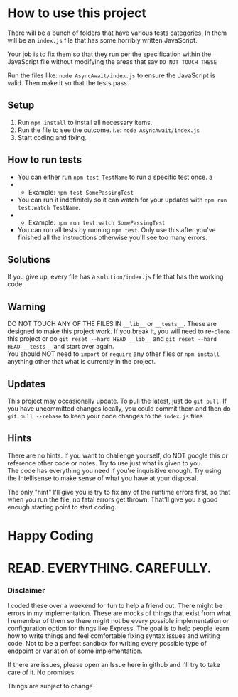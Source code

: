 # How to use this project

There will be a bunch of folders that have various tests categories. In them will be an `index.js` file that has some horribly written JavaScript.  

Your job is to fix them so that they run per the specification  within the JavaScript file without modifying the areas that say `DO NOT TOUCH THESE`  

Run the files like: `node AsyncAwait/index.js` to ensure the JavaScript is valid. Then make it so that the tests pass.  

## Setup
1) Run `npm install` to install all necessary items.  
2) Run the file to see the outcome. i.e: `node AsyncAwait/index.js`  
3) Start coding and fixing.

## How to run tests
- You can either run `npm test TestName` to run a specific test once. a
- - Example: `npm test SomePassingTest`
- You can run it indefinitely so it can watch for your updates with `npm run test:watch TestName`. 
- - Example: `npm run test:watch SomePassingTest`
- You can run all tests by running `npm test`. Only use this after you've finished all the instructions otherwise you'll see too many errors.

## Solutions
If you give up, every file has a `solution/index.js` file that has the working code.

## Warning
DO NOT TOUCH ANY OF THE FILES IN `__lib__` or `__tests__`. These are designed to make this project work. If you break it, you will need to re-`clone` this project or do `git reset --hard HEAD __lib__` and `git reset --hard HEAD __tests__` and start over again.  
You should NOT need to `import` or `require` any other files or `npm install` anything other that what is currently in the project.

## Updates

This project may occasionally update. To pull the latest, just do `git pull`. If you have uncommitted changes locally, you could commit them and then do `git pull --rebase` to keep your code changes to the `index.js` files


## Hints
There are no hints. If you want to challenge yourself, do NOT google this or reference other code or notes. Try to use just what is given to you.   
The code has everything you need if you're inquisitive enough. Try using the Intellisense to make sense of what you have at your disposal.

The only "hint" I'll give you is try to fix any of the runtime errors first, so that when you run the file, no fatal errors get thrown. That'll give you a good enough starting point to start coding.

# Happy Coding
# READ. EVERYTHING. CAREFULLY.

### Disclaimer
I coded these over a weekend for fun to help a friend out. There might be errors in my implementation. These are mocks of things that exist from what I remember of them so there might not be every possible implementation or configuration option for things like Express. The goal is to help people learn how to write things and feel comfortable fixing syntax issues and writing code. Not to be a perfect sandbox for writing every possible type of endpoint or variation of some implementation.   

If there are issues, please open an Issue here in github and I'll try to take care of it. No promises.  

Things are subject to change
